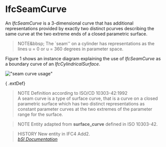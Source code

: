 IfcSeamCurve
============
An _IfcSeamCurve_ is a 3-dimensional curve that has additional representations
provided by exactly two distinct pcurves describing the same curve at the two
extreme ends of a closed parametric surface.  
  
> NOTE&bbsp; The `seam'' on a cylinder has representations as the lines u = 0
> or u = 360 degrees in parameter space.  
  
Figure 1 shows an instance diagram explaining the use of _IfcSeamCurve_ as a
boundary curve of an _IfcCylindricalSurface_.  
  
!["seam curve usage"](../figures/ifcseamcurve_01.png "Figure 1 -- use of a
seam curve bounding a cylindrical surface")  
  
{ .extDef}  
> NOTE  Definition according to ISO/CD 10303-42:1992  
> A seam curve is a type of surface curve, that is a curve on a closed
> parametric surface which has two distinct representations as constant
> parameter curves at the two extremes of the parameter range for the surface.  
  
> NOTE  Entity adapted from **surface_curve** defined in ISO 10303-42.  
  
> HISTORY  New entity in IFC4 Add2.  
[ _bSI
Documentation_](https://standards.buildingsmart.org/IFC/DEV/IFC4_2/FINAL/HTML/schema/ifcgeometryresource/lexical/ifcseamcurve.htm)


